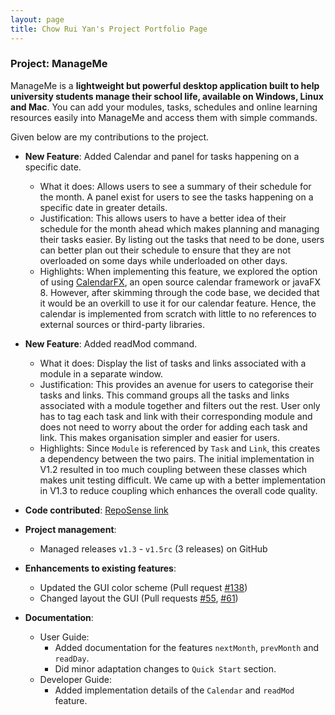 ```yaml
---
layout: page
title: Chow Rui Yan's Project Portfolio Page
---
```


### Project: ManageMe

ManageMe is a **lightweight but powerful desktop application built to help university students manage their school life, available on Windows, Linux and Mac**. You can add your modules, tasks, schedules and online learning resources easily into ManageMe and access them with simple commands.

Given below are my contributions to the project.

* **New Feature**: Added Calendar and panel for tasks happening on a specific date.
  * What it does: Allows users to see a summary of their schedule for the month. A panel exist for users to see the tasks happening on a specific date in greater details.
  * Justification: This allows users to have a better idea of their schedule for the month ahead which makes planning and managing their tasks easier. By listing out the tasks that need to be done, users can better plan out their schedule to ensure that they are not overloaded on some days while underloaded on other days.
  * Highlights: When implementing this feature, we explored the option of using [CalendarFX](https://dlsc.com/products/calendarfx), an open source calendar framework or javaFX 8. However, after skimming through the code base, we decided that it would be an overkill to use it for our calendar feature. Hence, the calendar is implemented from scratch with little to no references to external sources or third-party libraries.

* **New Feature**: Added readMod command.
  * What it does: Display the list of tasks and links associated with a module in a separate window.
  * Justification: This provides an avenue for users to categorise their tasks and links. This command groups all the tasks and links associated with a module together and filters out the rest. User only has to tag each task and link with their corresponding module and does not need to worry about the order for adding each task and link. This makes organisation simpler and easier for users.
  * Highlights: Since `Module` is referenced by `Task` and `Link`, this creates a dependency between the two pairs. The initial implementation in V1.2 resulted in too much coupling between these classes which makes unit testing difficult. We came up with a better implementation in V1.3 to reduce coupling which enhances the overall code quality.

* **Code contributed**: [RepoSense link](https://nus-cs2103-ay2122s1.github.io/tp-dashboard/?search=chowRuiYan&sort=groupTitle&sortWithin=title&timeframe=commit&mergegroup=&groupSelect=groupByRepos&breakdown=true&checkedFileTypes=docs~functional-code~test-code~other&since=2021-09-17)

* **Project management**:
  * Managed releases `v1.3` - `v1.5rc` (3 releases) on GitHub

* **Enhancements to existing features**:
  * Updated the GUI color scheme (Pull request [\#138](https://github.com/AY2122S1-CS2103T-W11-3/tp/pull/138))
  * Changed layout the GUI (Pull requests [\#55](https://github.com/AY2122S1-CS2103T-W11-3/tp/pull/55), [\#61](https://github.com/AY2122S1-CS2103T-W11-3/tp/pull/61))

* **Documentation**:
  * User Guide:
    * Added documentation for the features `nextMonth`, `prevMonth` and `readDay`.
    * Did minor adaptation changes to `Quick Start` section.
  * Developer Guide:
    * Added implementation details of the `Calendar` and `readMod` feature.
